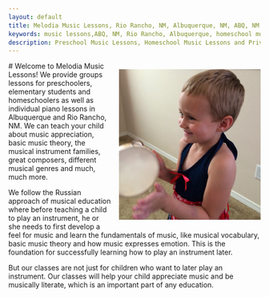 ```yaml
---
layout: default
title: Melodia Music Lessons, Rio Rancho, NM, Albuquerque, NM, ABQ, NM
keywords: music lessons,ABQ, NM, Rio Rancho, Albuquerque, homeschool music lessons, preschool music lessons, private music lessons
description: Preschool Music Lessons, Homeschool Music Lessons and Private Music Lessons in Rio Rancho and Albuquerque area, NM.
---
```

<img style="float:right; margin-top: 15px; margin-bottom: 15px; margin-left: 15px;" src="/images/lesson.png" alt="girl playing tamborine" />
# Welcome to Melodia Music Lessons!
We provide groups lessons for preschoolers, elementary students and homeschoolers as well as individual piano lessons in Albuquerque and Rio Rancho, NM. We can teach your child about music appreciation, basic music theory, the musical instrument families, great composers, different musical genres and much, much more.

We follow the Russian approach of musical education where before teaching a child to play an instrument, he or she needs to first develop a feel for music and learn the fundamentals of music, like musical vocabulary, basic music theory and how music expresses emotion. This is the foundation for successfully learning how to play an instrument later.

But our classes are not just for children who want to later play an instrument. Our classes will help your child appreciate music and be musically literate, which is an important part of any education.
